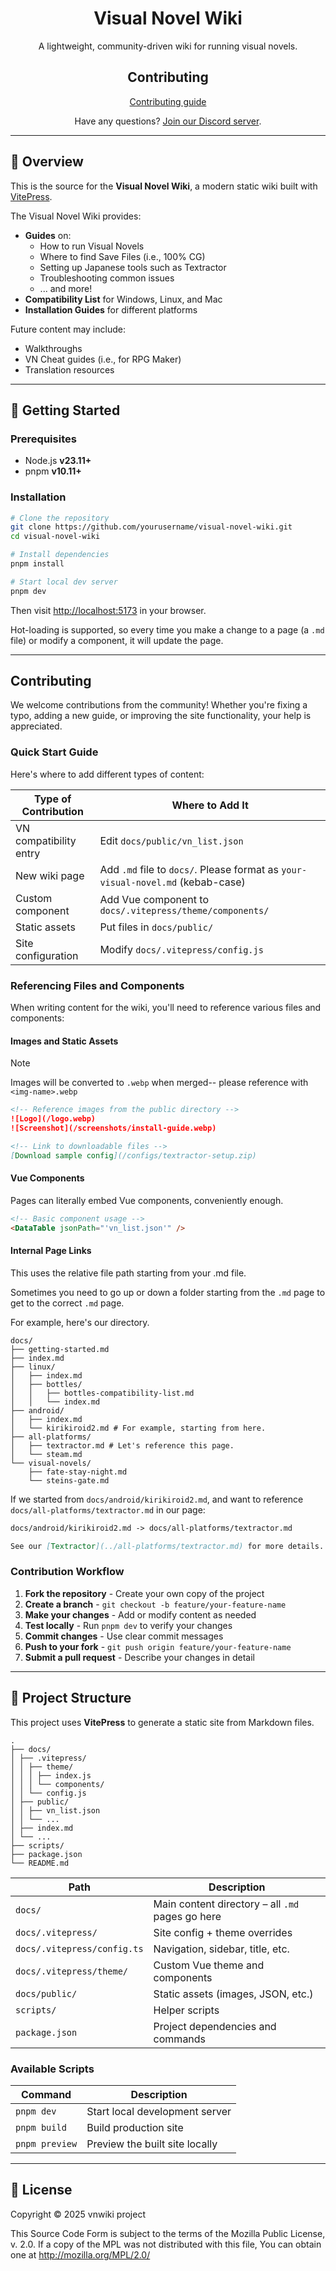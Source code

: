 <div align="center">

<!-- <img src="./docs/public/logo.png" alt="visual novel wiki logo" title="visual novel wiki logo" width="80"/> -->

# Visual Novel Wiki

A lightweight, community-driven wiki for running visual novels.

## Contributing

[Contributing guide](#contributing)

Have any questions? [Join our Discord server](https://discord.gg/jkujBZ5vjV).


</div>

---

## 🧾 Overview

This is the source for the **Visual Novel Wiki**, a modern static wiki built with [VitePress](https://vitepress.dev/).

The Visual Novel Wiki provides:

- **Guides** on:
  - How to run Visual Novels
  - Where to find Save Files (i.e., 100% CG)
  - Setting up Japanese tools such as Textractor
  - Troubleshooting common issues
  - ... and more!
- **Compatibility List** for Windows, Linux, and Mac
- **Installation Guides** for different platforms

Future content may include:
- Walkthroughs
- VN Cheat guides (i.e., for RPG Maker)
- Translation resources

---

## 🚀 Getting Started

### Prerequisites

- Node.js **v23.11+**
- pnpm **v10.11+**

### Installation

```bash
# Clone the repository
git clone https://github.com/yourusername/visual-novel-wiki.git
cd visual-novel-wiki

# Install dependencies
pnpm install

# Start local dev server
pnpm dev
```

Then visit [http://localhost:5173](http://localhost:5173) in your browser.

Hot-loading is supported, so every time you make a change to a page (a `.md` file) or modify a component, it will update the page.

---

## Contributing

We welcome contributions from the community! Whether you're fixing a typo, adding a new guide, or improving the site functionality, your help is appreciated.

### Quick Start Guide

Here's where to add different types of content:

| Type of Contribution | Where to Add It |
|----------------------|-----------------|
| VN compatibility entry | Edit `docs/public/vn_list.json` |
| New wiki page | Add `.md` file to `docs/`. Please format as `your-visual-novel.md` (kebab-case) |
| Custom component | Add Vue component to `docs/.vitepress/theme/components/` |
| Static assets | Put files in `docs/public/` |
| Site configuration | Modify `docs/.vitepress/config.js` |

### Referencing Files and Components

When writing content for the wiki, you'll need to reference various files and components:

#### Images and Static Assets
> [!NOTE]
> Images will be converted to `.webp` when merged-- please reference with `<img-name>.webp`

```md
<!-- Reference images from the public directory -->
![Logo](/logo.webp)
![Screenshot](/screenshots/install-guide.webp)

<!-- Link to downloadable files -->
[Download sample config](/configs/textractor-setup.zip)
```

#### Vue Components
Pages can literally embed Vue components, conveniently enough.

```md
<!-- Basic component usage -->
<DataTable jsonPath="'vn_list.json'" />
```

#### Internal Page Links
This uses the relative file path starting from your .md file.

Sometimes you need to go up or down a folder starting from the `.md` page to get to the correct `.md` page.

For example, here's our directory.

```
docs/
├── getting-started.md
├── index.md
├── linux/
│   ├── index.md
│   ├── bottles/
│   │   ├── bottles-compatibility-list.md
│   │   └── index.md
├── android/
│   ├── index.md
│   └── kirikiroid2.md # For example, starting from here.
├── all-platforms/
│   ├── textractor.md # Let's reference this page.
│   └── steam.md
└── visual-novels/
    ├── fate-stay-night.md
    └── steins-gate.md
```

If we started from `docs/android/kirikiroid2.md`, and want to reference `docs/all-platforms/textractor.md` in our page:

```md
docs/android/kirikiroid2.md -> docs/all-platforms/textractor.md

See our [Textractor](../all-platforms/textractor.md) for more details.

```

### Contribution Workflow

1. **Fork the repository** - Create your own copy of the project
2. **Create a branch** - `git checkout -b feature/your-feature-name`
3. **Make your changes** - Add or modify content as needed
4. **Test locally** - Run `pnpm dev` to verify your changes
5. **Commit changes** - Use clear commit messages
6. **Push to your fork** - `git push origin feature/your-feature-name`
7. **Submit a pull request** - Describe your changes in detail

---

## 🧩 Project Structure

This project uses **VitePress** to generate a static site from Markdown files.

```
.
├── docs/
│ ├── .vitepress/
│ │ ├── theme/
│ │ │ ├── index.js
│ │ │ └── components/
│ │ └── config.js
│ ├── public/
│ │ ├── vn_list.json
│ │ └── ...
│ ├── index.md
│ └── ...
├── scripts/
├── package.json
└── README.md
```

| Path | Description |
|------|-------------|
| `docs/` | Main content directory – all `.md` pages go here |
| `docs/.vitepress/` | Site config + theme overrides |
| `docs/.vitepress/config.ts` | Navigation, sidebar, title, etc. |
| `docs/.vitepress/theme/` | Custom Vue theme and components |
| `docs/public/` | Static assets (images, JSON, etc.) |
| `scripts/` | Helper scripts |
| `package.json` | Project dependencies and commands |

### Available Scripts

| Command | Description |
|---------|-------------|
| `pnpm dev` | Start local development server |
| `pnpm build` | Build production site |
| `pnpm preview` | Preview the built site locally |

---

## 📄 License

Copyright © 2025 vnwiki project

This Source Code Form is subject to the terms of the Mozilla Public License, v. 2.0. If a copy of the MPL was not distributed with this file, You can obtain one at http://mozilla.org/MPL/2.0/
